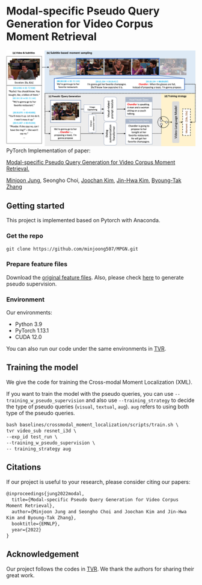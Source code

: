 Modal-specific Pseudo Query Generation for Video Corpus Moment Retrieval
=====

![model_overview](./imgs/MPGN.jpg)
PyTorch Implementation of paper:

[Modal-specific Pseudo Query Generation for Video Corpus Moment Retrieval.](https://arxiv.org/abs/2210.12617)

[Minjoon Jung](https://minjoong507.github.io/), Seongho Choi, [Joochan Kim](tikatoka.github.io), [Jin-Hwa Kim](http://wityworks.com/), [Byoung-Tak Zhang](https://bi.snu.ac.kr/~btzhang/)

## Getting started
This project is implemented based on Pytorch with Anaconda.

### Get the repo
```angular2html
git clone https://github.com/minjoong507/MPGN.git
```
### Prepare feature files

Download the [original feature files](https://drive.google.com/file/d/1j4mVkXjKCgafW3ReNjZ2Rk6CKx0Fk_n5/view). Also, please check [here](pseudo_query_generation) to generate pseudo supervision.

### Environment
Our environments:
- Python 3.9
- PyTorch 1.13.1
- CUDA 12.0

You can also run our code under the same environments in [TVR](https://github.com/jayleicn/TVRetrieval).

## Training the model

We give the code for training the Cross-modal Moment Localization (XML).

If you want to train the model with the pseudo queries, you can use `--training_w_pseudo_supervision` and also use `--training_strategy` to decide the type of pseudo queries (`visual`, `textual`, `aug`). `aug` refers to using both type of the pseudo queries.
```angular2html
bash baselines/crossmodal_moment_localization/scripts/train.sh \
tvr video_sub resnet_i3d \
--exp_id test_run \
--training_w_pseudo_supervision \
-- training_strategy aug
```

## Citations

If our project is useful to your research, please consider citing our papers:
```
@inproceedings{jung2022modal,
  title={Modal-specific Pseudo Query Generation for Video Corpus Moment Retrieval},
  author={Minjoon Jung and Seongho Choi and Joochan Kim and Jin-Hwa Kim and Byoung-Tak Zhang},
  booktitle={EMNLP},
  year={2022}
}
```
## Acknowledgement

Our project follows the codes in [TVR](https://github.com/jayleicn/TVRetrieval).  We thank the authors for sharing their great work.
